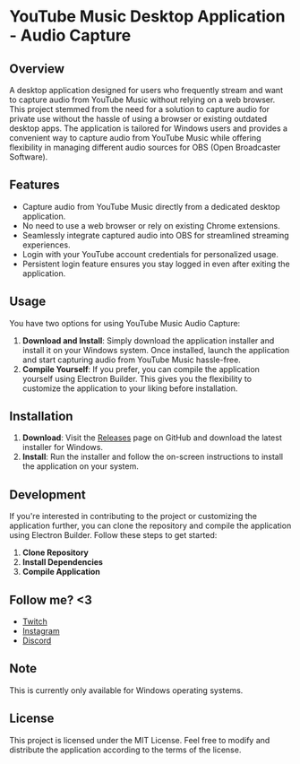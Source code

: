 # YouTube Music Desktop Application - Audio Capture

## Overview
A desktop application designed for users who frequently stream and want to capture audio from YouTube Music without relying on a web browser. This project stemmed from the need for a solution to capture audio for private use without the hassle of using a browser or existing outdated desktop apps. The application is tailored for Windows users and provides a convenient way to capture audio from YouTube Music while offering flexibility in managing different audio sources for OBS (Open Broadcaster Software).

## Features
- Capture audio from YouTube Music directly from a dedicated desktop application.
- No need to use a web browser or rely on existing Chrome extensions.
- Seamlessly integrate captured audio into OBS for streamlined streaming experiences.
- Login with your YouTube account credentials for personalized usage.
- Persistent login feature ensures you stay logged in even after exiting the application.

## Usage
You have two options for using YouTube Music Audio Capture:
1. **Download and Install**: Simply download the application installer and install it on your Windows system. Once installed, launch the application and start capturing audio from YouTube Music hassle-free.
2. **Compile Yourself**: If you prefer, you can compile the application yourself using Electron Builder. This gives you the flexibility to customize the application to your liking before installation.

## Installation
1. **Download**: Visit the [Releases](https://github.com/princemorii/Youtube-Music-Desktop-App/releases) page on GitHub and download the latest installer for Windows.
2. **Install**: Run the installer and follow the on-screen instructions to install the application on your system.

## Development
If you're interested in contributing to the project or customizing the application further, you can clone the repository and compile the application using Electron Builder. Follow these steps to get started:
1. **Clone Repository**
2. **Install Dependencies**
3. **Compile Application**

## Follow me? <3
- [Twitch](https://twitch.tv/DoctorAm1r)
- [Instagram](https://instagram.com/DoctorAm1r)
- [Discord](https://discord.gg/72zBrP54sg)

## Note
This is currently only available for Windows operating systems.

## License
This project is licensed under the MIT License. Feel free to modify and distribute the application according to the terms of the license.

